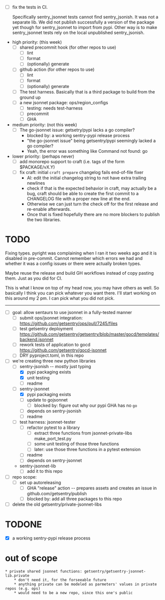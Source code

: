 - [ ] fix the tests in CI.

  Specifically sentry_jsonnet tests cannot find sentry_jsonish. It was not a
  separate lib. We did not publish successfully a version of the package yet
  though for sentry_jsonnet to import from pypi. Other way is to make
  sentry_jsonnet tests rely on the local unpublished sentry_jsonish.

- high priority: (this week)
  - [ ] shared precommit hook (for other repos to use)
    - [ ] lint
    - [ ] format
    - [ ] (optionally) generate
  - [ ] github action (for other repos to use)
    - [ ] lint
    - [ ] format
    - [ ] (optionally) generate
  - [ ] The test harness. Basically that is a third package to build from the
        ground up
  - [ ] a new jsonnet package: ops/region_configs
    - [ ] testing: needs test-harness
    - [ ] precommit
    - [ ] GHA
- medium priority: (not this week)
  - [ ] The go-jsonnet issue: getsetry/pypi lacks a go compiler?
    - blocked by: a working sentry-pypi release process
    - "the go-jsonnet issue" being getsentry/pypi seemingly lacked a go
      compiler?
    - Yeah, the error was something like Command not found: go
- lower priority: (perhaps never)
  - [ ] add monorepo support to craft (i.e. tags of the form $PACKAGE/vX.Y)
  - [ ] fix craft: initial `craft prepare` changelog fails end-of-file fixer
    - AI: edit the initial changelog string to not have extra trailing newlines
    - check if that is the expected behavior in craft, may actually be a bug,
      craft should be able to create the first commit to a CHANGELOG file with a
      proper new line at the end.
    - Otherwise we can just turn the check off for the first release and
      re-enable afterwards.
    - Once that is fixed hopefully there are no more blockers to publish the two
      libraries.

# TODO

Fixing types. pyright was complaining when I ran it two weeks ago and it is
disabled in pre-commit. Cannot remember which errors we had and whether it was a
config issues or there were actually broken types.

Maybe reuse the release and build GH workflows instead of copy pasting them.
Just as you did for CI.

This is what I know on top of my head now, you may have others as well. So
basically I think you can pick whatever you want there. I'll start working on
this around my 2 pm. I can pick what you did not pick.

---

- [ ] goal: allow sentaurs to use jsonnet in a fully-tested manner
  - [ ] submit ops/jsonnet integration:
        https://github.com/getsentry/ops/pull/7245/files
  - [ ] test getsentry deployment
        https://github.com/getsentry/getsentry/blob/master/gocd/templates/backend.jsonnet
  - [ ] rework tests of application to gocd
        https://github.com/getsentry/gocd-jsonnet
  - [ ] DRY pyproject.toml, in this repo
- [ ] we're creating three new python libraries
  - [ ] sentry-jsonish -- mostly just typing
    - [x] pypi packaging exists
    - [x] unit testing
    - [ ] readme
  - [ ] sentry-jsonnet
    - [x] pypi packaging exists
    - [ ] update to gojsonnet
      - [ ] blocked by: figure out why our pypi GHA has no `go`
    - [ ] depends on sentry-jsonish
    - [ ] readme
  - [ ] test harness: jsonnet-tester
    - [ ] refactor pytest to a library
      - [ ] extract three functions from jsonnet-private-libs make_port_test.py
      - [ ] some unit testing of those three functions
      - [ ] later: use those three functions in a pytest extension
    - [ ] readme
    - [ ] depends on sentry-jsonnet
  - sentry-jsonnet-lib
    - [ ] add it to this repo
- [ ] repo scope:
  - [ ] set up autoreleasing
    - [ ] GHA "release" action -- prepares assets and creates an issue in
          github.com/getsentry/publish
    - [ ] blocked by: add all three packages to this repo
- [ ] delete the old getsentry/private-jsonnet-libs

# TODONE

- [x] a working sentry-pypi release process

# out of scope

    * private shared jsonnet functions: getsentry/getsentry-jsonnet-lib.private
        * don't need it, for the forseeable future
        * anything private can be modeled as parmeters' values in private repos (e.g. ops)
        * would need to be a new repo, since this one's public
